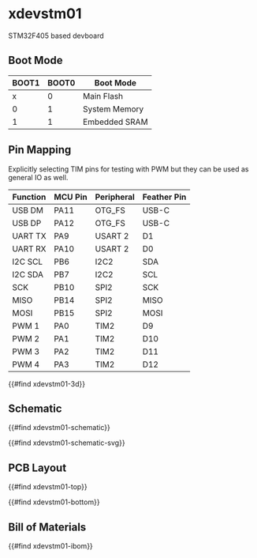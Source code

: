 # xdevstm01

STM32F405 based devboard

## Boot Mode

| BOOT1 | BOOT0 | Boot Mode     |
| ----- | ----- | ---------     |
|   x   |   0   | Main Flash    |
|   0   |   1   | System Memory |
|   1   |   1   | Embedded SRAM |

## Pin Mapping

Explicitly selecting TIM pins for testing with PWM but they can be used as general IO as well.

| Function | MCU Pin  | Peripheral | Feather Pin |
| -------- | -------- | ---------- | ----------- |
| USB DM   | PA11     | OTG_FS     |    USB-C    |
| USB DP   | PA12     | OTG_FS     |    USB-C    |
| UART TX  | PA9      | USART 2    |    D1       |
| UART RX  | PA10     | USART 2    |    D0       |
| I2C SCL  | PB6      | I2C2       |    SDA      |
| I2C SDA  | PB7      | I2C2       |    SCL      |
| SCK      | PB10     | SPI2       |    SCK      |
| MISO     | PB14     | SPI2       |    MISO     |
| MOSI     | PB15     | SPI2       |    MOSI     |
| PWM 1    | PA0      | TIM2       |    D9       |
| PWM 2    | PA1      | TIM2       |    D10      |
| PWM 3    | PA2      | TIM2       |    D11      |
| PWM 4    | PA3      | TIM2       |    D12      |

{{#find xdevstm01-3d}}

## Schematic

{{#find xdevstm01-schematic}}

{{#find xdevstm01-schematic-svg}}

## PCB Layout

{{#find xdevstm01-top}}

{{#find xdevstm01-bottom}}

## Bill of Materials

{{#find xdevstm01-ibom}}
